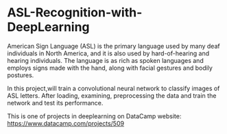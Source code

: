 # ASL-Recognition-with-DeepLearning
American Sign Language (ASL) is the primary language used by many deaf individuals in North America, and it is also used by hard-of-hearing and hearing individuals. The language is as rich as spoken languages and employs signs made with the hand, along with facial gestures and bodily postures.


In this project,will train a convolutional neural network to classify images of ASL letters. After loading, examining,  preprocessing the data and train the network and test its performance.

This is one of projects in deeplearning on DataCamp website:
https://www.datacamp.com/projects/509
